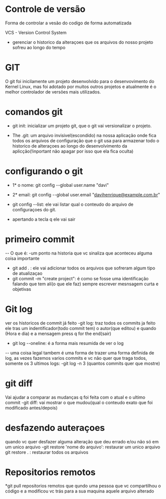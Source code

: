 # Controle de versão
Forma de controlar a vesão do codigo de forma automatizada

VCS - Version Control System
 - gerenciar o historico da alteraçoes que os arquivos do nosso projeto
 sofreu ao longo do tempo

 # GIT
  O git foi inicilamente um projeto desenvolvido para o desenvovimento
  do Kernel Linux, mas foi adotado por muitos outros projetos e atualmente
  é o melhor controlador de versões mais utilizados.

  # comandos git
  - git init: inicializar um projeto git, que o git vai versionalizar o projeto.
  
  - The .git: um arquivo invisivel(escondido) na nossa aplicação onde fica todos os
  arquivos de configuração que o git usa para armazenar todo o historico de alteraçoes ao longo
  do desenvolvimento da aplicção(!inportant não apagar por isso que ela fica oculta)

  # configurando o git 
  - 1* o nome: git config --global user.name "davi"
  - 2* email: git config --global user.email "davihenrique@example.com.br"

  - git config --list: ele vai listar qual o conteudo do arquivo de configuraçoes do git.
  - apertando a tecla q ele vai sair

  # primeiro commit 
  -- O que é:
  -um ponto na historia que vc sinaliza que aconteceu alguma coisa importante 
  - git add . : ele vai adicionar todos os arquivos que sofreram algum tipo de atualizaçao
  - git commit -m "create project": é como se fosse uma identificação falando que tem alí(o que ele faz)
  sempre escrever mesnsagem curta e objetivas
  
  # Git log
  ver os historicos de commit já feito 
  -git log: traz todos os commits ja feito
  ele tras um indentificador(todo commit tem)
  o autor(que editou)
  e quando (Hora e dia)
  e a mensagem
  press q for the end(sair)

  - git log --oneline: é a forma mais resumida de ver o log

  -- uma coisa legal tambem é uma forma de trazer uma forma definida de log,
  as vezes fazemos varios commits e vc não quer que traga todos, somente os 3 ultimos logs:
  -git log -n 3 (quantos commits quer que mostre)

 # git diff
 Vai ajudar a comparar as mudanças q foi feita com o atual e o ultimo commit
  -git diff: vai mostrar o que mudou(qual o conteudo exato que foi modificado antes/depois)

  # desfazendo auteraçoes
  quando vc quer desfazer alguma alteração que deu errado e/ou não só em um unico arquivo
  -git restore 'nome do arquivo': restaurar um unico arquivo
  git restore . : restaurar todos os arquivos

  # Repositorios remotos
   *git pull
   repositorios remotos que qundo uma pessoa que vc compartilhou o código e a modificou vc trás para a sua maquina aquele arquivo alterado
